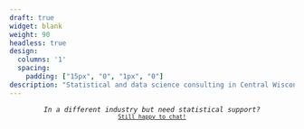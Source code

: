 ```yaml
---
draft: true
widget: blank
weight: 90
headless: true
design:
  columns: '1'
  spacing:
    padding: ["15px", "0", "1px", "0"]
description: "Statistical and data science consulting in Central Wisconsin"
---
```


<p style="text-align: center; font-family: Monaco, monospace; font-size: 12px;"><em>In a different industry but need statistical support?</em> <br> <span style = "font-size: 10px;"> <a href = "/#contact">Still happy to chat!</a></span></p>